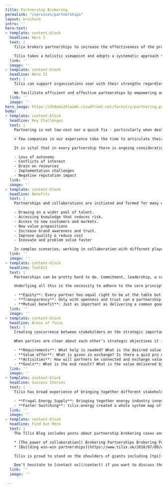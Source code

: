 ```yaml
---
title: Partnership Brokering
permalink: "/services/partnerships"
layout: brochure
intro: ''
hero-text:
- template: content-block
  headline: Hero I
  text: |
    Tilix brokers partnerships to increase the effectiveness of the products, services and business processes of organisations across the energy, cleantech and ACES mobility value chains.

    Tilix takes a holistic viewpoint and adopts a systematic approach to collaboration. It has helped to create successful partnerships between many different stakeholders.
  link: ''
  image: ''
- template: content-block
  headline: Hero II
  text: |
    Tilix can support organisations soar with their strengths regardless of their culture, maturity, sector or size.

    We facilitate efficient and effective partnerships by empowering and connecting clients, associates, manufacturers and services providers.
  link: ''
  image: ''
hero_image: https://dt8edv2hlaomh.cloudfront.net/forestry/partnering.png
body:
- template: content-block
  headline: Key Challenges
  text: |
    Partnering is not low-cost nor a quick fix - particularly when dealing with wicked problems. Economic, environmental and societal challenges are so complex that collaboration is necessary but not sufficient.

    > Few companies in our experience take the time to articulate their own business model. Fewer have any clear idea about the business models of their external relationships. **Henry Chesbrough**

    It is vital that in every partnership there is ongoing consideration of factors including:

    - Loss of autonomy
    - Conflicts of interest
    - Drain on resources
    - Implementation challenges
    - Negative reputation impact
  link: ''
  image: ''
- template: content-block
  headline: Benefits
  text: |
    Partnerships and collaborations are initiated and formed for many different reasons, for example:

    - Drawing on a wider pool of talent.
    - Accessing knowledge that reduces risk.
    - Access to new customers and markets.
    - New value propositions
    - Increase brand awareness and trust.
    - Improve quality & reduce cost
    - Innovate and problem solve faster

    In complex scenarios, working in collaboration with different players from different societal sectors is often the only route.
  link: ''
  image: ''
- template: content-block
  headline: Toolkit
  text: |
    Partnerships can be pretty hard to do. Commitment, leadership, a collaborative mind-set, and strong relationship management are necessary but not sufficient.

    Underlying all this is the necessity to adhere to the core principles of partnership:

    - **Equity**: Every partner has equal right to be at the table but and provide a fair and reasonable share of the input resources.
    - **Transparency**: Only with openness and trust can a partnership be truly successful.
    - **Mutual benefit**: Just as important as delivering a common good, each partner should enjoy specific benefits.
  link: ''
  image: ''
- template: content-block
  headline: Areas of focus
  text: |
    Creating concurrence between stakeholders on the strategic importance of collaboration is a key area of focus for Tilix in its role as a partnership broker.

    When parties are clear about each other’s strategic objectives it is easier to spot partnership opportunities and define:

    - **Requirements**: What help is needed? What is the desired value from a partnership?
    - **Value offer**: What is given in exchange? Is there a quid pro quo?
    - **Activities**: How will partners be connected and exchange value?
    - **Goals**: What is the end result? What is the value delivered by the partnership?
  link: ''
  image: ''
- template: content-block
  headline: Success Stories
  text: |
    Tilix has broad experience of bringing together different stakeholders to join their resources and competencies. These have involved businesses, academia, regulators, development agencies and policy makers. For example:

    - **Frugal Energy Supply**: Bringing together energy industry innovators Logicor, Senapt and Homebox to deliver an electricity supply business that has low operating costs and the flexibility to scale when conditions are right.
    - **Faster Switching**: tilix.energy created a whole system map of the customer journey to help build concurrence with stakeholders across the GB gas and electricity industries.
  link: ''
  image: ''
- template: content-block
  headline: Find Out More
  text: |
    The Tilix Blog includes posts about partnership brokering cases and best practice. For example:

    * [The power of collaboration]( Brokering Partnerships Brokering Partnerships 100% 10 Comment resolved Text The power of collaboration Link https://www.tilix.uk/2019/02/13/the-power-of-collaboration Toggle screen reader support Named in version history)
    * [Building win-win partnerships](https://www.tilix.uk/2018/07/09/win-win-partnerships)

    Tilix is proud to stand on the shoulders of giants including [tpi](https://thepartneringinitiative.org), [The Partnership Brokers Association](https://partnershipbrokers.org) and [The Partnerships Resource Centre](https://www.rsm.nl/research/centres/prc/).

    Don’t hesitate to [contact us](/contact) if you want to discuss the  Tilix Brokering Partnerships value proposition in more detail. We will be delighted to support internal and external collaboration in your organisation.
  link: ''
  image: ''

---
```

